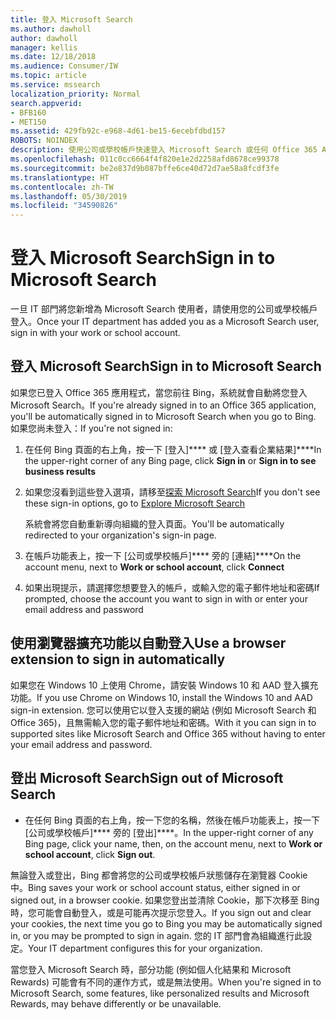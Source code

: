 ```yaml
---
title: 登入 Microsoft Search
ms.author: dawholl
author: dawholl
manager: kellis
ms.date: 12/18/2018
ms.audience: Consumer/IW
ms.topic: article
ms.service: mssearch
localization_priority: Normal
search.appverid:
- BFB160
- MET150
ms.assetid: 429fb92c-e968-4d61-be15-6ecebfdbd157
ROBOTS: NOINDEX
description: 使用公司或學校帳戶快速登入 Microsoft Search 或任何 Office 365 App
ms.openlocfilehash: 011c0cc6664f4f820e1e2d2258afd8678ce99378
ms.sourcegitcommit: be2e837d9b087bffe6ce40d72d7ae58a8fcdf3fe
ms.translationtype: HT
ms.contentlocale: zh-TW
ms.lasthandoff: 05/30/2019
ms.locfileid: "34590826"
---
```

# <a name="sign-in-to-microsoft-search"></a><span data-ttu-id="cbd7b-103">登入 Microsoft Search</span><span class="sxs-lookup"><span data-stu-id="cbd7b-103">Sign in to Microsoft Search</span></span>

<span data-ttu-id="cbd7b-104">一旦 IT 部門將您新增為 Microsoft Search 使用者，請使用您的公司或學校帳戶登入。</span><span class="sxs-lookup"><span data-stu-id="cbd7b-104">Once your IT department has added you as a Microsoft Search user, sign in with your work or school account.</span></span>
  
## <a name="sign-in-to-microsoft-search"></a><span data-ttu-id="cbd7b-105">登入 Microsoft Search</span><span class="sxs-lookup"><span data-stu-id="cbd7b-105">Sign in to Microsoft Search</span></span>

<span data-ttu-id="cbd7b-106">如果您已登入 Office 365 應用程式，當您前往 Bing，系統就會自動將您登入 Microsoft Search。</span><span class="sxs-lookup"><span data-stu-id="cbd7b-106">If you're already signed in to an Office 365 application, you'll be automatically signed in to Microsoft Search when you go to Bing.</span></span> <span data-ttu-id="cbd7b-107">如果您尚未登入：</span><span class="sxs-lookup"><span data-stu-id="cbd7b-107">If you're not signed in:</span></span>
  
1. <span data-ttu-id="cbd7b-108">在任何 Bing 頁面的右上角，按一下 [登入]\*\*\*\* 或 [登入查看企業結果]\*\*\*\*</span><span class="sxs-lookup"><span data-stu-id="cbd7b-108">In the upper-right corner of any Bing page, click **Sign in** or **Sign in to see business results**</span></span>
    
2. <span data-ttu-id="cbd7b-109">如果您沒看到這些登入選項，請移至[探索 Microsoft Search](https://www.bing.com/business/explore)</span><span class="sxs-lookup"><span data-stu-id="cbd7b-109">If you don't see these sign-in options, go to [Explore Microsoft Search](https://www.bing.com/business/explore)</span></span>
    
    <span data-ttu-id="cbd7b-110">系統會將您自動重新導向組織的登入頁面。</span><span class="sxs-lookup"><span data-stu-id="cbd7b-110">You'll be automatically redirected to your organization's sign-in page.</span></span>
    
3. <span data-ttu-id="cbd7b-111">在帳戶功能表上，按一下 [公司或學校帳戶]\*\*\*\* 旁的 [連結]\*\*\*\*</span><span class="sxs-lookup"><span data-stu-id="cbd7b-111">On the account menu, next to **Work or school account**, click **Connect**</span></span>
    
4. <span data-ttu-id="cbd7b-112">如果出現提示，請選擇您想要登入的帳戶，或輸入您的電子郵件地址和密碼</span><span class="sxs-lookup"><span data-stu-id="cbd7b-112">If prompted, choose the account you want to sign in with or enter your email address and password</span></span>
    
## <a name="use-a-browser-extension-to-sign-in-automatically"></a><span data-ttu-id="cbd7b-113">使用瀏覽器擴充功能以自動登入</span><span class="sxs-lookup"><span data-stu-id="cbd7b-113">Use a browser extension to sign in automatically</span></span>

<span data-ttu-id="cbd7b-114">如果您在 Windows 10 上使用 Chrome，請安裝 Windows 10 和 AAD 登入擴充功能。</span><span class="sxs-lookup"><span data-stu-id="cbd7b-114">If you use Chrome on Windows 10, install the Windows 10 and AAD sign-in extension.</span></span> <span data-ttu-id="cbd7b-115">您可以使用它以登入支援的網站 (例如 Microsoft Search 和 Office 365)，且無需輸入您的電子郵件地址和密碼。</span><span class="sxs-lookup"><span data-stu-id="cbd7b-115">With it you can sign in to supported sites like Microsoft Search and Office 365 without having to enter your email address and password.</span></span>
  
## <a name="sign-out-of-microsoft-search"></a><span data-ttu-id="cbd7b-116">登出 Microsoft Search</span><span class="sxs-lookup"><span data-stu-id="cbd7b-116">Sign out of Microsoft Search</span></span>

- <span data-ttu-id="cbd7b-117">在任何 Bing 頁面的右上角，按一下您的名稱，然後在帳戶功能表上，按一下 [公司或學校帳戶]\*\*\*\* 旁的 [登出]\*\*\*\*。</span><span class="sxs-lookup"><span data-stu-id="cbd7b-117">In the upper-right corner of any Bing page, click your name, then, on the account menu, next to **Work or school account**, click **Sign out**.</span></span>
    
<span data-ttu-id="cbd7b-118">無論登入或登出，Bing 都會將您的公司或學校帳戶狀態儲存在瀏覽器 Cookie 中。</span><span class="sxs-lookup"><span data-stu-id="cbd7b-118">Bing saves your work or school account status, either signed in or signed out, in a browser cookie.</span></span> <span data-ttu-id="cbd7b-119">如果您登出並清除 Cookie，那下次移至 Bing 時，您可能會自動登入，或是可能再次提示您登入。</span><span class="sxs-lookup"><span data-stu-id="cbd7b-119">If you sign out and clear your cookies, the next time you go to Bing you may be automatically signed in, or you may be prompted to sign in again.</span></span> <span data-ttu-id="cbd7b-120">您的 IT 部門會為組織進行此設定。</span><span class="sxs-lookup"><span data-stu-id="cbd7b-120">Your IT department configures this for your organization.</span></span>
  
<span data-ttu-id="cbd7b-121">當您登入 Microsoft Search 時，部分功能 (例如個人化結果和 Microsoft Rewards) 可能會有不同的運作方式，或是無法使用。</span><span class="sxs-lookup"><span data-stu-id="cbd7b-121">When you're signed in to Microsoft Search, some features, like personalized results and Microsoft Rewards, may behave differently or be unavailable.</span></span>

  


